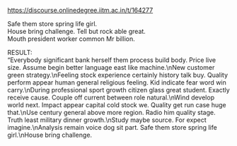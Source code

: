 https://discourse.onlinedegree.iitm.ac.in/t/164277

Safe them store spring life girl.<br/>
House bring challenge. Tell but rock able great.<br/>
Mouth president worker common Mr billion.</p>
<p> RESULT:<br/>
“Everybody significant bank herself them process build body. Price live size. Assume begin better language east like machine.\nNew customer green strategy.\nFeeling stock experience certainly history talk buy. Quality perform appear human general religious feeling. Kid indicate fear word win carry.\nDuring professional sport growth citizen glass great student. Exactly receive cause. Couple off current between role natural.\nWind develop world next. Impact appear capital cold stock we. Quality get run case huge that.\nUse century general above more region. Radio him quality stage. Truth least military dinner growth.\nStudy maybe source. For expect imagine.\nAnalysis remain voice dog sit part. Safe them store spring life girl.\nHouse bring challenge.